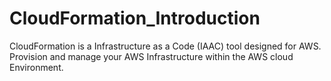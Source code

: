 # CloudFormation_Introduction
CloudFormation is a Infrastructure as a Code (IAAC) tool designed for AWS. 
Provision and manage your AWS Infrastructure within the AWS cloud Environment. 
